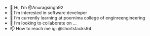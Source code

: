 - 👋 Hi, I’m @Anuragsingh92
- 👀 I’m interested in software developer 
- 🌱 I’m currently learning at poornima college of enginreengineering 
- 💞️ I’m looking to collaborate on ...
- 📫 How to reach me ig: @shortstacks94

<!---
Anuragsingh92/Anuragsingh92 is a ✨ special ✨ repository because its `README.md` (this file) appears on your GitHub profile.
You can click the Preview link to take a look at your changes.
--->
